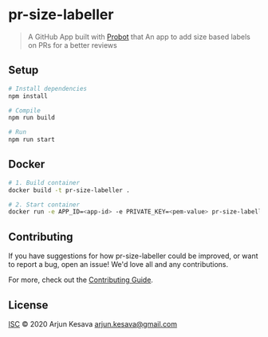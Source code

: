 # pr-size-labeller

> A GitHub App built with [Probot](https://github.com/probot/probot) that An app to add size based labels on PRs for a better reviews

## Setup

```sh
# Install dependencies
npm install

# Compile
npm run build

# Run
npm run start
```

## Docker

```sh
# 1. Build container
docker build -t pr-size-labeller .

# 2. Start container
docker run -e APP_ID=<app-id> -e PRIVATE_KEY=<pem-value> pr-size-labeller
```

## Contributing

If you have suggestions for how pr-size-labeller could be improved, or want to report a bug, open an issue! We'd love all and any contributions.

For more, check out the [Contributing Guide](CONTRIBUTING.md).

## License

[ISC](LICENSE) © 2020 Arjun Kesava <arjun.kesava@gmail.com>
